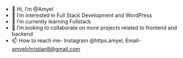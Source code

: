- 👋 Hi, I’m @Amyel
- 👀 I’m interested in Full Stack Development and WordPress
- 🌱 I’m currently learning Fullstack
- 💞️ I’m looking to collaborate on more projects related to frontend and backend
- 📫 How to reach me- Instagram @https.amyel, Email- amyelchristian8@gmail.com 

<!---
Amyel2130/Amyel2130 is a ✨ special ✨ repository because its `README.md` (this file) appears on your GitHub profile.
You can click the Preview link to take a look at your changes.
--->
